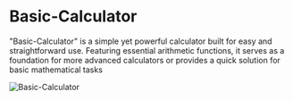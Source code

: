 # Basic-Calculator
 "Basic-Calculator" is a simple yet powerful calculator built for easy and straightforward use. Featuring essential arithmetic functions, it serves as a foundation for more advanced calculators or provides a quick solution for basic mathematical tasks


![Basic-Calculator](https://github.com/AminEaabada/Alarme-App/assets/121450473/baf3250a-36b6-423a-9a42-e3d43e7a5d88)
